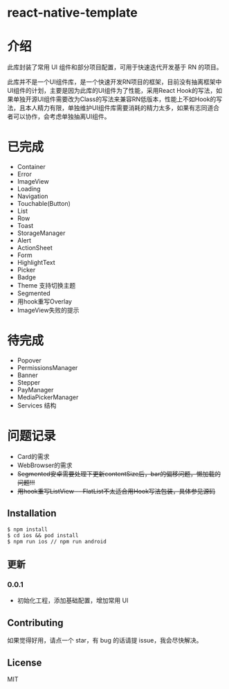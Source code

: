 # react-native-template

# 介绍

此库封装了常用 UI 组件和部分项目配置，可用于快速迭代开发基于 RN 的项目。

此库并不是一个UI组件库，是一个快速开发RN项目的框架，目前没有抽离框架中UI组件的计划，主要是因为此库的UI组件为了性能，采用React Hook的写法，如果单独开源UI组件需要改为Class的写法来兼容RN低版本，性能上不如Hook的写法，且本人精力有限，单独维护UI组件库需要消耗的精力太多，如果有志同道合者可以协作，会考虑单独抽离UI组件。

# 已完成

- Container
- Error
- ImageView
- Loading
- Navigation
- Touchable(Button)
- List
- Row
- Toast
- StorageManager
- Alert
- ActionSheet
- Form
- HighlightText
- Picker
- Badge
- Theme 支持切换主题
- Segmented
- 用hook重写Overlay
- ImageView失败的提示

# 待完成
- Popover
- PermissionsManager
- Banner
- Stepper
- PayManager
- MediaPickerManager
- Services 结构

# 问题记录
- Card的需求
- WebBrowser的需求
- ~~Segmented安卓需要处理下更新contentSize后，bar的偏移问题，懒加载的问题!!!~~
- ~~用hook重写ListView -- FlatList不太适合用Hook写法包装，具体参见源码~~

## Installation

```
$ npm install
$ cd ios && pod install
$ npm run ios // npm run android

```

## 更新

### 0.0.1

- 初始化工程，添加基础配置，增加常用 UI

## Contributing

如果觉得好用，请点一个 star，有 bug 的话请提 issue，我会尽快解决。

## License

MIT
